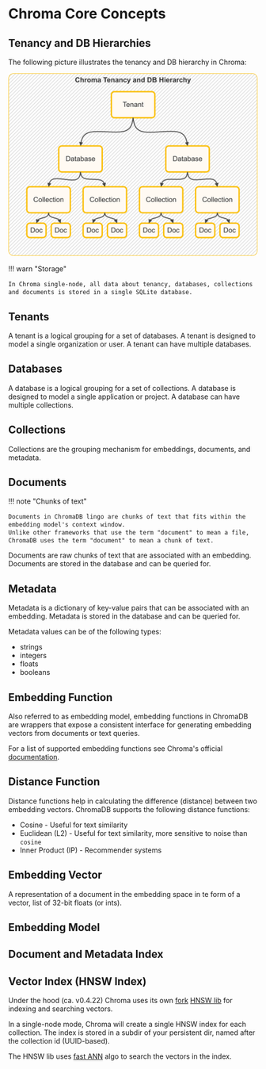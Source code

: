 # Chroma Core Concepts

## Tenancy and DB Hierarchies

The following picture illustrates the tenancy and DB hierarchy in Chroma:

![Tenancy and DB Hierarchy](../assets/images/chroma-tenancy-hierarchy.png)

!!! warn "Storage"

    In Chroma single-node, all data about tenancy, databases, collections and documents is stored in a single SQLite database.

## Tenants

A tenant is a logical grouping for a set of databases. A tenant is designed to model a single organization or user. A
tenant can have multiple databases.

## Databases

A database is a logical grouping for a set of collections. A database is designed to model a single application or
project. A database can have multiple collections.

## Collections

Collections are the grouping mechanism for embeddings, documents, and metadata.

## Documents

!!! note "Chunks of text"

    Documents in ChromaDB lingo are chunks of text that fits within the embedding model's context window. 
    Unlike other frameworks that use the term "document" to mean a file, 
    ChromaDB uses the term "document" to mean a chunk of text.

Documents are raw chunks of text that are associated with an embedding. Documents are stored in the database and can be
queried for.

## Metadata

Metadata is a dictionary of key-value pairs that can be associated with an embedding. Metadata is stored in the
database and can be queried for.

Metadata values can be of the following types:

- strings
- integers
- floats
- booleans

## Embedding Function

Also referred to as embedding model, embedding functions in ChromaDB are wrappers that expose a consistent interface for
generating embedding vectors from documents or text queries.

For a list of supported embedding functions see Chroma's
official [documentation](https://docs.trychroma.com/embeddings).

## Distance Function

Distance functions help in calculating the difference (distance) between two embedding vectors. ChromaDB supports the
following distance functions:

- Cosine - Useful for text similarity
- Euclidean (L2) - Useful for text similarity, more sensitive to noise than `cosine`
- Inner Product (IP) - Recommender systems

## Embedding Vector

A representation of a document in the embedding space in te form of a vector, list of 32-bit floats (or ints).

## Embedding Model

## Document and Metadata Index

## Vector Index (HNSW Index)

Under the hood (ca. v0.4.22) Chroma uses its
own [fork](https://github.com/chroma-core/hnswlib) [HNSW lib](https://github.com/nmslib/hnswlib) for indexing and
searching vectors.

In a single-node mode, Chroma will create a single HNSW index for each collection. The index is stored in a subdir of
your persistent dir, named after the collection id (UUID-based).

The HNSW lib uses [fast ANN](https://arxiv.org/abs/1603.09320) algo to search the vectors in the index.



